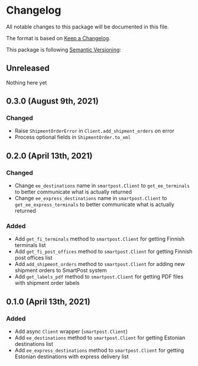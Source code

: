 # Changelog

All notable changes to this package will be documented in this file.

The format is based on [Keep a Changelog](https://keepachangelog.com/en/1.0.0/).

This package is following [Semantic Versioning](https://semver.org/spec/v2.0.0.html):

## Unreleased

Nothing here yet

<!--
### Security

### Changed

### Added

### Fixed

### Removed
-->

## 0.3.0 (August 9th, 2021)

### Changed

- Raise `ShipmentOrderError` in `Client.add_shipment_orders` on error
- Process optional fields in `ShipmentOrder.to_xml`

## 0.2.0 (April 13th, 2021)

### Changed

- Change `ee_destinations` name in `smartpost.Client` to `get_ee_terminals` to better communicate what is actually returned
- Change `ee_express_destinations` name in `smartpost.Client` to `get_ee_express_terminals` to better communicate what is actually returned

### Added

- Add `get_fi_terminals` method to `smartpost.Client` for getting Finnish terminals list
- Add `get_fi_post_offices` method to `smartpost.Client` for getting Finnish post offices list
- Add `add_shipment_orders` method to `smartpost.Client` for adding new shipment orders to SmartPost system
- Add `get_labels_pdf` method to `smartpost.Client` for getting PDF files with shipment order labels

## 0.1.0 (April 13th, 2021)

### Added

- Add async `Client` wrapper (`smartpost.Client`)
- Add `ee_destinations` method to `smartpost.Client` for getting Estonian destinations list
- Add `ee_express_destinations` method to `smartpost.Client` for getting Estonian destinations with express delivery list
